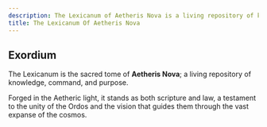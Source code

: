 ```yaml
---
description: The Lexicanum of Aetheris Nova is a living repository of knowledge that enshrines the laws, edicts, and structure that guide all Aetherii through the vast expanse of the cosmos.
title: The Lexicanum Of Aetheris Nova
---
```


## Exordium

The Lexicanum is the sacred tome of **Aetheris Nova**; a living repository of knowledge, command, and purpose.

Forged in the Aetheric light, it stands as both scripture and law, a testament to the unity of the Ordos and the vision that guides them through the vast expanse of the cosmos.
